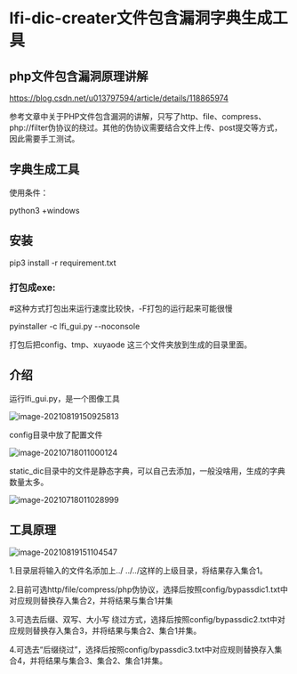 # lfi-dic-creater文件包含漏洞字典生成工具

## php文件包含漏洞原理讲解

https://blog.csdn.net/u013797594/article/details/118865974

参考文章中关于PHP文件包含漏洞的讲解，只写了http、file、compress、php://filter伪协议的绕过。其他的伪协议需要结合文件上传、post提交等方式，因此需要手工测试。

## 字典生成工具

使用条件：

python3 +windows

## 安装

pip3 install -r requirement.txt

### 打包成exe:

#这种方式打包出来运行速度比较快，-F打包的运行起来可能很慢

pyinstaller -c lfi_gui.py --noconsole   

打包后把config、tmp、xuyaode  这三个文件夹放到生成的目录里面。

## 介绍

运行lfi_gui.py，是一个图像工具

![image-20210819150925813](https://gitee.com/dd123456yybb/img/raw/master/image-20210819150925813.png)

config目录中放了配置文件

![image-20210718011000124](https://gitee.com/dd123456yybb/img/raw/master/image-20210718011000124.png)

static_dic目录中的文件是静态字典，可以自己去添加，一般没啥用，生成的字典数量太多。

![image-20210718011028999](https://gitee.com/dd123456yybb/img/raw/master/image-20210718011028999.png)

## 工具原理

![image-20210819151104547](https://gitee.com/dd123456yybb/img/raw/master/image-20210819151104547.png)



1.目录层将输入的文件名添加上../    ../../这样的上级目录，将结果存入集合1。

2.目前可选http/file/compress/php伪协议，选择后按照config/bypassdic1.txt中对应规则替换存入集合2，并将结果与集合1并集

3.可选去后缀、双写、大小写 绕过方式，选择后按照config/bypassdic2.txt中对应规则替换存入集合3，并将结果与集合2、集合1并集。

4.可选去“后缀绕过”，选择后按照config/bypassdic3.txt中对应规则替换存入集合4，并将结果与集合3、集合2、集合1并集。



